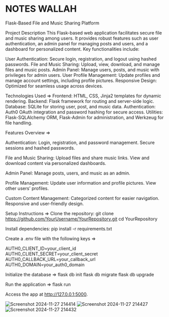 # NOTES WALLAH
Flask-Based File and Music Sharing Platform

Project Description
This Flask-based web application facilitates secure file and music sharing among users. It provides robust features such as user authentication, an admin panel for managing posts and users, and a dashboard for personalized content. Key functionalities include:

User Authentication: 
  Secure login, registration, and logout using hashed passwords.
File and Music Sharing:
  Upload, view, download, and manage files and music posts.
Admin Panel:
  Manage users, posts, and music with privileges for admin users.
User Profile Management:
  Update profiles and manage account settings, including profile pictures.
Responsive Design:  
  Optimized for seamless usage across devices.
  
Technologies Used => 
  Frontend: HTML, CSS, Jinja2 templates for dynamic rendering.
  Backend: Flask framework for routing and server-side logic.
  Database: SQLite for storing user, post, and music data.
  Authentication: Auth0 OAuth integration and password hashing for secure access.
  Utilities: Flask-SQLAlchemy ORM, Flask-Admin for administration, and Werkzeug for file handling.
  
Features Overview => 

Authentication:
  Login, registration, and password management.
  Secure sessions and hashed passwords.
  
File and Music Sharing:
  Upload files and share music links.
  View and download content via personalized dashboards.
  
Admin Panel:
  Manage posts, users, and music as an admin.
  
Profile Management:
  Update user information and profile pictures.
  View other users’ profiles.
  
Custom Content Management:
  Categorized content for easier navigation.
  Responsive and user-friendly design.
  
Setup Instructions => 
  Clone the repository:
  git clone https://github.com/YourUsername/YourRepository.git
  cd YourRepository
  
Install dependencies:
  pip install -r requirements.txt

Create a .env file with the following keys =>

AUTH0_CLIENT_ID=your_client_id
AUTH0_CLIENT_SECRET=your_client_secret
AUTH0_CALLBACK_URL=your_callback_url
AUTH0_DOMAIN=your_auth0_domain

Initialize the database => 
flask db init
flask db migrate
flask db upgrade

Run the application =>
 flask run

Access the app at http://127.0.0.1:5000.

![Screenshot 2024-11-27 214414](https://github.com/user-attachments/assets/7c37e1d0-d4b9-444d-9d7e-30c4c9283ba7)
![Screenshot 2024-11-27 214427](https://github.com/user-attachments/assets/3c9d1b39-f9a4-4980-8bd5-84ca6924407e)
![Screenshot 2024-11-27 214432](https://github.com/user-attachments/assets/1e1d4510-797d-4a62-bd70-fa7e562247a8)


